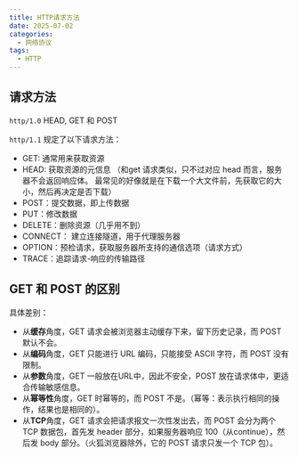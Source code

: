 ```yaml
---
title: HTTP请求方法
date: 2025-07-02
categories:
  - 网络协议
tags:
  - HTTP
---
```


## 请求方法

`http/1.0` HEAD, GET 和 POST

`http/1.1` 规定了以下请求方法：

+ GET: 通常用来获取资源
+ HEAD: 获取资源的元信息 （和get 请求类似，只不过对应 head 而言，服务器不会返回响应体。 最常见的好像就是在下载一个大文件前，先获取它的大小，然后再决定是否下载）
+ POST：提交数据，即上传数据
+ PUT：修改数据
+ DELETE：删除资源（几乎用不到）
+ CONNECT： 建立连接隧道，用于代理服务器
+ OPTION：预检请求，获取服务器所支持的通信选项（请求方式）
+ TRACE：追踪请求-响应的传输路径


## GET 和 POST 的区别

具体差别：
+ 从**缓存**角度，GET 请求会被浏览器主动缓存下来，留下历史记录，而 POST 默认不会。
+ 从**编码**角度，GET 只能进行 URL 编码，只能接受 ASCII 字符，而 POST 没有限制。
+ 从**参数**角度，GET 一般放在URL中，因此不安全，POST 放在请求体中，更适合传输敏感信息。
+ 从**幂等性**角度，GET 时幂等的，而 POST 不是。（幂等：表示执行相同的操作，结果也是相同的）。
+ 从**TCP**角度，GET 请求会把请求报文一次性发出去，而 POST 会分为两个 TCP 数据包，首先发 header 部分，如果服务器响应 100（从continue），然后发 body 部分。（火狐浏览器除外，它的 POST 请求只发一个 TCP 包）。